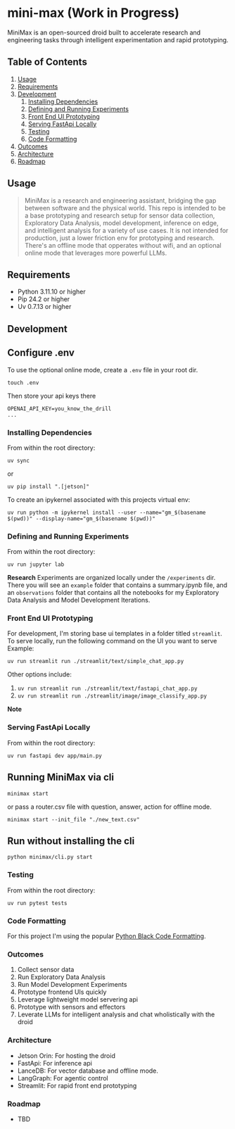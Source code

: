 # mini-max (Work in Progress)
MiniMax is an open-sourced droid built to accelerate research and engineering tasks through intelligent experimentation and rapid prototyping.

## Table of Contents

1. [Usage](#Usage)
1. [Requirements](#requirements)
1. [Development](#development)
    1. [Installing Dependencies](#installing-dependencies)
    1. [Defining and Running Experiments](#defining-and-running-experiments)
    1. [Front End UI Prototyping](#front-end-ui-prototyping)
    1. [Serving FastApi Locally](#serving-fastapi-locally)
    1. [Testing](#testing)
    1. [Code Formatting](#code-formatting)
1. [Outcomes](#outcomes)
1. [Architecture](#architecture)
1. [Roadmap](#roadmap)

## Usage
>MiniMax is a research and engineering assistant, bridging the gap between software and the physical world. This repo is intended to be a base prototyping and research setup for sensor data collection, Exploratory Data Analysis, model development, inference on edge, and intelligent analysis for a variety of use cases. It is not intended for production, just a lower friction env for prototyping and research. There's an offline mode that opperates without wifi, and an optional online mode that leverages more powerful LLMs.

## Requirements

- Python 3.11.10 or higher
- Pip 24.2 or higher
- Uv 0.7.13 or higher

## Development

## Configure .env

To use the optional online mode, create a `.env` file in your root dir.
```
touch .env
```

Then store your api keys there
```
OPENAI_API_KEY=you_know_the_drill
...
```

### Installing Dependencies

From within the root directory:

```
uv sync
```

or 
```
uv pip install ".[jetson]"
```

To create an ipykernel associated with this projects virtual env:
```
uv run python -m ipykernel install --user --name="gm_$(basename $(pwd))" --display-name="gm_$(basename $(pwd))"
```

### Defining and Running Experiments

From within the root directory:

```
uv run jupyter lab
```

**Research**
Experiments are organized locally under the `/experiments` dir. There you will see an `example` folder that contains a summary.ipynb file, and an `observations` folder that contains all the notebooks for my Exploratory Data Analysis and Model Development Iterations.

### Front End UI Prototyping

For development, I'm storing base ui templates in a folder titled `streamlit`. To serve locally, run the following command on the UI you want to serve
Example:
```
uv run streamlit run ./streamlit/text/simple_chat_app.py
```

Other options include:
1. `uv run streamlit run ./streamlit/text/fastapi_chat_app.py`
1. `uv run streamlit run ./streamlit/image/image_classify_app.py`

**Note**
### Serving FastApi Locally

From within the root directory:

```
uv run fastapi dev app/main.py
```

## Running MiniMax via cli
```
minimax start
```
or pass a router.csv file with question, answer, action for offline mode.
```
minimax start --init_file "./new_text.csv"
```

## Run without installing the cli
```
python minimax/cli.py start
```


### Testing

From within the root directory:

```
uv run pytest tests
```

### Code Formatting

For this project I'm using the popular [Python Black Code Formatting](https://github.com/psf/black).

### Outcomes

1. Collect sensor data
1. Run Exploratory Data Analysis
1. Run Model Development Experiments
1. Prototype frontend UIs quickly
1. Leverage lightweight model servering api
1. Prototype with sensors and effectors
1. Leverate LLMs for intelligent analysis and chat wholistically with the droid

### Architecture

- Jetson Orin: For hosting the droid
- FastApi: For inference api
- LanceDB: For vector database and offline mode.
- LangGraph: For agentic control
- Streamlit: For rapid front end prototyping


### Roadmap

- TBD